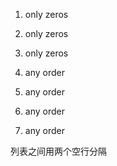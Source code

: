 1. only zeros
0. only zeros
0. only zeros


1. any order
5. any order
2. any order
7. any order

列表之间用两个空行分隔

